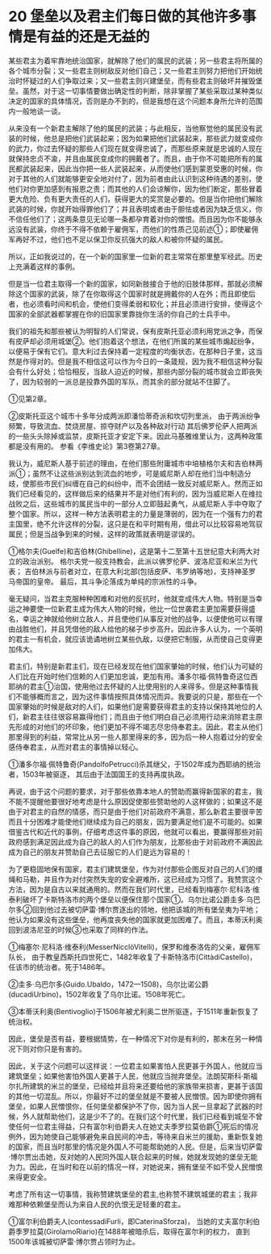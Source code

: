# 20 堡垒以及君主们每日做的其他许多事情是有益的还是无益的

某些君主为着牢靠地统治国家，就解除了他们的属民的武装；另一些君主将所属的各个城市分裂；又一些君主则树敌反对他们自己；又一些君主则努力把他们开始统治时怀疑过的人们争取过来；又一些君主则兴建堡垒，而有些君主则破坏并摧毁堡垒。虽然，对于这一切事情要做出确定性的判断，除非掌握了某些采取过某种类似决定的国家的具体情况，否则是办不到的，但是我想在这个问题本身所允许的范围内一般地谈一谈。

从来没有一个新君主解除了他的属民的武装；与此相反，当他察觉他的属民没有武装的时候，他总是把他们武装起来；因为如果把他们武装起来，那些武力就变成你的武力，你过去怀疑的那些人们现在就变得忠诚了，而那些原来就是忠诚的人现在就保持忠贞不渝，并且由属民变成你的拥戴者了。而且，由于你不可能把所有的属民都武装起来，因此当你把一些人武装起来，从而使他们感到蒙恩受惠的时候，你对于其他的人们就能够更安全地对付了，因为前者由此认识到这种待遇的差别，使他们对你更加感到有报恩之责；而其他的人们会谅解你，因为他们断定，那些冒着更大危险、负有更大责任的人们，获得更大的奖赏是必要的。但是当你把他们解除武装的时候，你就开始得罪他们了；并且表明或者由于胆怯或者因为缺乏信义，你不信任他们了；这两条意见无论哪一条都孕育着对你的憎恨。而且因为你不能够永远没有武装，你终于不得不依赖于雇佣军，而他们的性质己见前述①；即使雇佣军再好不过，他们也不足以保卫你反抗强大的敌人和被你怀疑的属民。  

所以，正如我说过的，在一个新的国家里一位新的君主常常在那里整军经武。历史上充满着这样的事例。

但是当一位君主取得一个新的国家，如同新肢接合于他的旧肢体那样，那就必须解除这个国家的武装，除了在你取得这个国家时就是拥戴你的人在外；而且即使后者，也必须看时间和机会，使他们变得柔弱和软化；并且必须进行安排，使得这个国家的全部武器都掌握在你的旧国家里靠拢你生活的你自己的士兵手中。

我们的祖先和那些被认为明智的人们常说，保有皮斯托亚必须利用党派之争，而保有皮萨却必须用城堡②。他们抱着这个想法，在他们所属的某些城市煽起纷争，以便易于保有它们。意大利过去保持着一定程度的均衡状态，在那种日子里，这当然是作得对的。但是我不相信这可以作为今日的一条箴规，因为我不相信这种分裂会有什么好处；恰恰相反，当敌人迫近的时候，那些内部分裂的城市就会立即丧失了，因为较弱的一派总是投靠外国的军队，而其余的部分就站不住脚了。

①见第2章。

②皮斯托亚这个城市十多年分成两派即潘恰蒂奇派和坎切列里派，
由于两派纷争频繁，导致流血、焚烧房屋、掠夺财产以及各种敌对行动
其后佛罗伦萨人把两派的一些头头除掉或监禁，皮斯托亚才安定下来。因此马基雅维里认为，这两种政策都是没有用的。
参看《李维史论》第3卷第27章。

我认为，威尼斯人基于前述的理由，在他们那些附庸城市中培植格尔夫和吉伯林两派①；虽然不让这些派别达到流血的地步，可是威尼斯人却在他们当中制造分歧，使那些市民们纠缠在自己的纠纷中，而不会团结一致反对威尼斯人。然而正如我们已经看见的，这样做后来的结果并不是对他们有利的，因为当威尼斯人在维拉战败之后，这些城市的属民当中的一部分人立即鼓起勇气，从威尼斯人手中夺取了整个国家。所以，这样一种方法表明君主的力量是薄弱的，因为在一个强有力的君主国里，绝不允许这样的分裂，这只是在和平时期有用，借此可以比较容易地驾驭属民；但是当战争到来的时候，这样的政策就表明是谬误的。

①格尔夫(Guelfe)和吉伯林(Ghibelline)，这是第十二至第十五世纪意大利两大对立的政治派别。
格尔夫党一般支持教会，此派以佛罗伦萨、波洛尼亚和米兰为代表；
吉伯林派与前者对立，在意大利北部(包括皮萨、韦罗纳等地)，支持神圣罗马帝国的皇帝。
最后，其斗争沦落成为单纯的宗派性的斗争。

毫无疑问，当君主克服种种困难和对他的反抗时，他就变成伟大人物。特别是当幸运之神要使一位新君主成为伟大人物的时候，他比一位世袭君主更加需要获得盛名，幸运之神就给他树立敌人，并且使他们从事反对他的战争，以便使他可以有理由战胜他们，并且凭借他的敌人给他的梯子步步高升。因此许多人认为，一个英明的君主一有机会，就应该诡谲地树立某些仇敌，以便把它制服，从而使自己变得更加伟大。

君主们，特别是新君主们，现在已经发现在他们国家肇始的时候，他们认为可疑的人们比在开始时他们信赖的人们更加忠诚，更加有用。潘多尔福·佩特鲁奇这位西耶纳的君主①治国，使用他过去怀疑的人比使用别的人来得多。但是这种事情我们不能够概而言之，因为这件事情按照具体情况而异。我要说的只是，那些在一个国家肇始的时候是敌对的人们，如果他们是需要获得君主的支持以保持其地位的人们，新君主往往很容易赢得他们；而且由于他们明白自己必须用行动来消除君主原先形成的对他们的坏印象，他们更加不得不竭志尽忠侍奉君主。因此，君主从他们那里得到的利益，常常比从另一些人那里得来的多，因为后一种人抱着过分的安全感侍奉君主，从而对君主的事情掉以轻心。

①潘多尔福·佩特鲁奇(PandolfoPetrucci)杀其继父，于1502年成为西耶纳的统治者，1503年被驱逐，
其后由于法国国王的支持再度执政。

再说，由于这个问题的要求，对于那些依靠本地人的赞助而赢得新国家的君主，我不能不提醒他要很好地考虑是什么原因促使那些赞助他的人这样做的；如果这不是由于对君主的自然的情感，而只是由于他们对前政府不满意，那么新君主要很辛苦而且十分困难才能使他们继续成为自己的朋友，因为要满足他们是不可能的。如果借鉴古代和近代的事例，仔细考虑这件事的原因，他就可以看出，要赢得那些对前政府感到满足因此成为自己的敌人的人们作为朋友，比那些由于对前政府不满因此成为自己的朋友并赞助自己去征服它的人们是远为容易的！

为了更稳固地保有国家，君主们建筑堡垒，作为对付那些企图反对自己的人们的缰绳和马勒，并且作为对付突然失宠的安全避难所，这已经成为习惯了。我赞赏这个方法，因为是自古以来就通用的。然而在我们时代里，已经看到梅塞尔·尼科洛·维泰利破坏了卡斯特洛市的两个堡垒以便保住那个国家①。乌尔比诺公爵圭多·乌巴尔多②回到他过去被切萨雷·博尔贾逐出的领地，他把该城的所有堡垒夷为平地；他认为如果没有这些堡垒，他再度丧失他的国家就更加困难了。而且，本蒂沃利奥回到波洛尼亚的时候③也采取了同样的作法。

①梅塞尔·尼科洛·维泰利(MesserNicclòVitelli)，保罗和维泰洛佐的父亲，雇佣军队长，
由于教皇西斯托四世死亡，1482年收复了卡斯特洛市(CittàdiCastello)，任该市的统治者。死于1486年。

②圭多·乌巴尔多(Guido.Ubaldo，1472—1508)，乌尔比诺公爵(ducadiUrbino)，1502年收复了乌尔比诺。1508年死亡。

③本蒂沃利奥(Bentivoglio)于1506年被尤利奥二世所驱逐，于1511年重新恢复了统治权。

因此，堡垒是否有益，要根据情势，在一种情况下对你是有利的，那末在另一种情况下则对你只是有害的。

因此，关于这个问题可以这样说：一位君主如果害怕人民更甚于外国人，他就应当建筑堡垒；如果他害怕外国人更甚于人民，他就应当抛弃堡垒。法朗契斯科·斯福尔扎所建筑的米兰的堡垒，已经给并且将来还要给他的家族带来损害，更甚于该国的其他一切混乱。所以，你最好不过的堡垒就是不要被人民憎恨。因为即使你拥有堡垒，如果人民憎恨你，任何堡垒都保护不了你，因为当人民一旦拿起了武器的时候，外人就帮助他们，这是少不了的。在我们这个时代里，我们已经看到城垒不曾使任何一位君主得益，只有富尔利伯爵夫人在她丈夫季罗拉莫伯爵①死后的情况例外，因为她使自己能够避免来自民间的冲击，等待来自米兰的援助，重新恢复她的国家，而且当时那里的情况是外国人不可能帮助她的人民。但是，后来当切萨雷·博尔贾出击她，反对她的人民同外国人联合起来的时候，她就发现她的堡垒无能为力。因此，在当时和在以前的情况一样，对她说来，拥有堡垒不如不受人民憎恨来得更安全。

考虑了所有这一切事情，我称赞建筑堡垒的君主,也称赞不建筑城堡的君主；我非难那种依赖堡垒而认为来自人民的仇恨无足轻重的君主。

①富尔利伯爵夫人(contessadiFurli，即CaterinaSforza)，
当她的丈夫富尔利伯爵季罗拉莫(GirolamoRiario)在1488年被暗杀后，取得在富尔利的权力，
直到1500年该城被切萨雷·博尔贾占领时为止。
